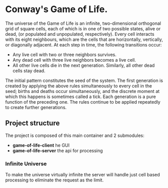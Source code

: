 # Conway's Game of Life.

The universe of the Game of Life is an infinite, two-dimensional orthogonal grid of square
cells, each of which is in one of two possible states, alive or dead, (or populated and
unpopulated, respectively). Every cell interacts with its eight neighbours, which are the
cells that are horizontally, vertically, or diagonally adjacent. At each step in time, the
following transitions occur:

* Any live cell with two or three neighbors survives.
* Any dead cell with three live neighbors becomes a live cell.
* All other live cells die in the next generation. Similarly, all other dead cells stay dead.

The initial pattern constitutes the seed of the system. The first generation is created by
applying the above rules simultaneously to every cell in the seed; births and deaths occur
simultaneously, and the discrete moment at which this happens is sometimes called a tick.
Each generation is a pure function of the preceding one. The rules continue to be applied
repeatedly to create further generations.

## Project structure

The project is composed of this main container and 2 submodules:

* **game-of-life-client** he GUI
* **game-of-life-server** the api for processing

### Infinite Universe
To make the universe virtually infinite the server will handle just cell based processing to eliminate the request as the limit.